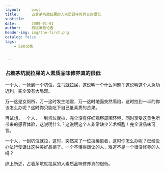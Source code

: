 ```yaml
---
layout:     post
title:      占着茅坑就拉屎的人素质品味修养真的很低
subtitle:   
date:       2009-01-01
author:     机械唯物论者
header-img: img/the-first.png
catalog: false
tags:
    - 幻男文集


---
```




### 占着茅坑就拉屎的人素质品味修养真的很低

一个人，一抢到一个坑位，立马就拉屎，这说明一个什么问题？这说明这个人急功近利，完全没有大局观。 

万一这是女厕所，万一这时发生地震，万一这时地面突然塌陷，这时拉到一半的你该怎么办呢？这时你只能吃下自己低素质的苦果。 

再试想，一个人，一到坑位就拉，完全没有仔细观察周围环境，同时享受这景色所带来的感官体验，这说明什么？这说明这个人非常缺少艺术细胞！完全没品味可言。 

一个人，一到坑位就拉，这时，突然来了一位拉稀患者，这时你怎么办呢？已经没办法行使谦让这种美好品德了。一个不懂得谦让的人，难道不是一个很没修养的人吗？ 

综上所述，占着茅坑就拉屎的人素质品味修养真的很低。

